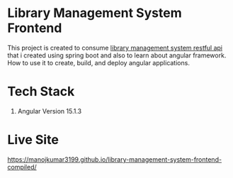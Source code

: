 # Library Management System Frontend

This project is created to consume [library management system restful api](https://github.com/manojkumar3199/library-management-system-api) that i created using spring boot and also to learn about angular framework. How to use it to create, build, and deploy angular applications.

# Tech Stack
1. Angular Version 15.1.3

# Live Site
https://manojkumar3199.github.io/library-management-system-frontend-compiled/
